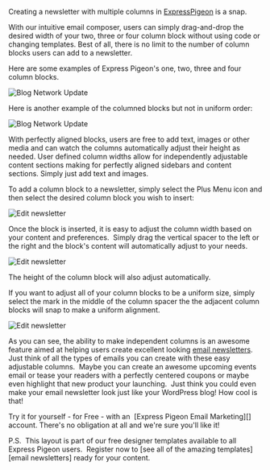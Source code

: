 Creating a newsletter with multiple columns in [ExpressPigeon](http://expresspigeon.com) is a
snap.

With our intuitive email composer, users can simply drag-and-drop the
desired width of your two, three or four column block without using code
or changing templates. Best of all, there is no limit to the number of
column blocks users can add to a newsletter.

Here are some examples of Express Pigeon's one, two, three and four
column blocks.

![Blog Network Update](blog_images/2012/https___expresspigeon-com_newsletter_fca61498-7070-4cb1-9e46-29d25e5d4404.jpg "Blog Network Update")

Here is another example of the columned blocks but not in
uniform order:

![Blog Network Update](blog_images/2012/https___expresspigeon-com_newsletter_fca61498-7070-4cb1-9e46-29d25e5d4404-1.jpg "Blog Network Update")

With perfectly aligned blocks, users are free to add text, images or
other media and can watch the columns automatically adjust their height
as needed. User defined column widths allow for independently adjustable
content sections making for perfectly aligned sidebars and content
sections. Simply just add text and images.

To add a column block to a newsletter, simply select the Plus Menu icon
and then select the desired column block you wish to insert:

![Edit newsletter](blog_images/2012/expresspigeonc2a0e28094c2a0create_edit-newsletter.jpg "Edit newsletter")

Once the block is inserted, it is easy to adjust the column width based
on your content and preferences.  Simply drag the vertical spacer to the
left or the right and the block's content will automatically adjust to
your needs.

![Edit newsletter](blog_images/2012/screen-shot-2012-08-13-at-11-18-38-am.jpg "Edit newsletter")

The height of the column block will also adjust automatically.

If you want to adjust all of your column blocks to be a uniform size,
simply select the mark in the middle of the column spacer the
the adjacent column blocks will snap to make a uniform alignment.

![Edit newsletter](blog_images/2012/expresspigeonc2a0e28094c2a0create_edit-newsletter-1.jpg "Edit newsletter")

As you can see, the ability to make independent columns is an awesome
feature aimed at helping users create excellent looking [email
newsletters](https://expresspigeon.com/access/registration). Just think of all the types of emails you can create
with these easy adjustable columns.  Maybe you can create an awesome
upcoming events email or tease your readers with a perfectly centered
coupons or maybe even highlight that new product your launching.  Just
think you could even make your email newsletter look just like your
WordPress blog! How cool is that!

Try it for yourself - for Free - with an  [Express Pigeon Email Marketing][] account. There's no obligation at all and we're sure you'll
like it!

P.S.  This layout is part of our free designer templates available to
all Express Pigeon users.  Register now to [see all of the amazing templates][email newsletters] ready for your content.
